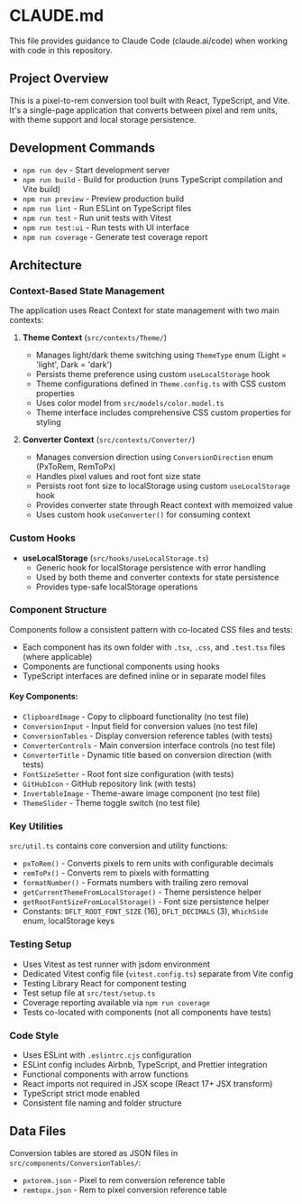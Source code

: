 # CLAUDE.md

This file provides guidance to Claude Code (claude.ai/code) when working with code in this repository.

## Project Overview

This is a pixel-to-rem conversion tool built with React, TypeScript, and Vite. It's a single-page application that converts between pixel and rem units, with theme support and local storage persistence.

## Development Commands

- `npm run dev` - Start development server
- `npm run build` - Build for production (runs TypeScript compilation and Vite build)
- `npm run preview` - Preview production build
- `npm run lint` - Run ESLint on TypeScript files
- `npm run test` - Run unit tests with Vitest
- `npm run test:ui` - Run tests with UI interface
- `npm run coverage` - Generate test coverage report

## Architecture

### Context-Based State Management

The application uses React Context for state management with two main contexts:

1. **Theme Context** (`src/contexts/Theme/`)
   - Manages light/dark theme switching using `ThemeType` enum (Light = 'light', Dark = 'dark')
   - Persists theme preference using custom `useLocalStorage` hook
   - Theme configurations defined in `Theme.config.ts` with CSS custom properties
   - Uses color model from `src/models/color.model.ts`
   - Theme interface includes comprehensive CSS custom properties for styling

2. **Converter Context** (`src/contexts/Converter/`)
   - Manages conversion direction using `ConversionDirection` enum (PxToRem, RemToPx)
   - Handles pixel values and root font size state
   - Persists root font size to localStorage using custom `useLocalStorage` hook
   - Provides converter state through React context with memoized value
   - Uses custom hook `useConverter()` for consuming context

### Custom Hooks

- **useLocalStorage** (`src/hooks/useLocalStorage.ts`)
  - Generic hook for localStorage persistence with error handling
  - Used by both theme and converter contexts for state persistence
  - Provides type-safe localStorage operations

### Component Structure

Components follow a consistent pattern with co-located CSS files and tests:
- Each component has its own folder with `.tsx`, `.css`, and `.test.tsx` files (where applicable)
- Components are functional components using hooks
- TypeScript interfaces are defined inline or in separate model files

#### Key Components:
- `ClipboardImage` - Copy to clipboard functionality (no test file)
- `ConversionInput` - Input field for conversion values (no test file)
- `ConversionTables` - Display conversion reference tables (with tests)
- `ConverterControls` - Main conversion interface controls (no test file)
- `ConverterTitle` - Dynamic title based on conversion direction (with tests)
- `FontSizeSetter` - Root font size configuration (with tests)
- `GitHubIcon` - GitHub repository link (with tests)
- `InvertableImage` - Theme-aware image component (no test file)
- `ThemeSlider` - Theme toggle switch (no test file)

### Key Utilities

`src/util.ts` contains core conversion and utility functions:
- `pxToRem()` - Converts pixels to rem units with configurable decimals
- `remToPx()` - Converts rem to pixels with formatting
- `formatNumber()` - Formats numbers with trailing zero removal
- `getCurrentThemeFromLocalStorage()` - Theme persistence helper
- `getRootFontSizeFromLocalStorage()` - Font size persistence helper
- Constants: `DFLT_ROOT_FONT_SIZE` (16), `DFLT_DECIMALS` (3), `WhichSide` enum, localStorage keys

### Testing Setup

- Uses Vitest as test runner with jsdom environment
- Dedicated Vitest config file (`vitest.config.ts`) separate from Vite config
- Testing Library React for component testing
- Test setup file at `src/test/setup.ts`
- Coverage reporting available via `npm run coverage`
- Tests co-located with components (not all components have tests)

### Code Style

- Uses ESLint with `.eslintrc.cjs` configuration
- ESLint config includes Airbnb, TypeScript, and Prettier integration
- Functional components with arrow functions
- React imports not required in JSX scope (React 17+ JSX transform)
- TypeScript strict mode enabled
- Consistent file naming and folder structure

## Data Files

Conversion tables are stored as JSON files in `src/components/ConversionTables/`:
- `pxtorem.json` - Pixel to rem conversion reference table
- `remtopx.json` - Rem to pixel conversion reference table